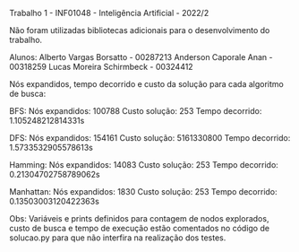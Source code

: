 Trabalho 1 - INF01048 - Inteligência Artificial - 2022/2

Não foram utilizadas bibliotecas adicionais para o desenvolvimento do trabalho.

Alunos:
Alberto Vargas Borsatto - 00287213
Anderson Caporale Anan - 00318259
Lucas Moreira Schirmbeck - 00324412

Nós expandidos, tempo decorrido e custo da solução para cada algoritmo de busca:

BFS:
Nós expandidos: 100788
Custo solução: 253
Tempo decorrido: 1.105248212814331s

DFS:
Nós expandidos: 154161
Custo solução: 5161330800
Tempo decorrido: 1.5733532905578613s

Hamming:
Nós expandidos: 14083
Custo solução: 253
Tempo decorrido: 0.21304702758789062s

Manhattan:
Nós expandidos: 1830
Custo solução: 253
Tempo decorrido: 0.13503003120422363s

Obs: Variáveis e prints definidos para contagem de nodos explorados, custo de busca e tempo de execução estão comentados
no código de solucao.py para que não interfira na realização dos testes.


